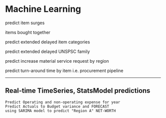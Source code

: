# Machine Learning

predict item surges

items bought together

predict extended delayed item categories

predict extended delayed UNSPSC family

predict increase material service request by region

predict turn-around time by item i.e. procurement pipeline

-----

## Real-time TimeSeries, StatsModel predictions
	Predict Operating and non-operating expense for year
	Predict Actuals to Budget variance and FORECAST
	using SARIMA model to predict "Region A" NET-WORTH


